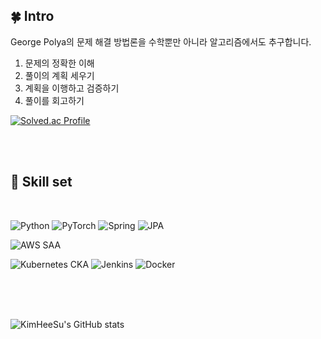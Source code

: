 <div> 

## 🍀 Intro
George Polya의 문제 해결 방법론을 수학뿐만 아니라 알고리즘에서도 추구합니다.
1. 문제의 정확한 이해
2. 풀이의 계획 세우기
3. 계획을 이행하고 검증하기
4. 풀이를 회고하기

[![Solved.ac Profile](http://mazassumnida.wtf/api/v2/generate_badge?boj=tollea1234)](https://solved.ac/tollea1234/)

 <br/>
 <br/>
  
## 🔧 Skill set
  
 <br/>

![Python](https://img.shields.io/badge/Python-3776AB?style=for-the-badge&logo=python&logoColor=white)
![PyTorch](https://img.shields.io/badge/PyTorch-EE4C2C?style=for-the-badge&logo=pytorch&logoColor=white)
![Spring](https://img.shields.io/badge/Spring-6DB33F?style=for-the-badge&logo=spring&logoColor=white)
![JPA](https://img.shields.io/badge/JPA-59666C?style=for-the-badge&logo=Hibernate&logoColor=white)

![AWS SAA](https://img.shields.io/badge/AWS-SAA%23FF9900.svg?style=for-the-badge&logo=amazon-aws&logoColor=white)


![Kubernetes CKA](https://img.shields.io/badge/Kubernetes-CKA-326CE5?style=for-the-badge&logo=kubernetes&logoColor=white)
![Jenkins](https://img.shields.io/badge/Jenkins-D24939?style=for-the-badge&logo=jenkins&logoColor=white)
![Docker](https://img.shields.io/badge/Docker-2496ED?style=for-the-badge&logo=docker&logoColor=white)




   <br/>
   <br/>
 

 
  <br/>
  
  ![KimHeeSu's GitHub stats](https://github-readme-stats.vercel.app/api?username=George-Polya&show_icons=true&theme=radical)
</div>
